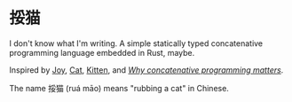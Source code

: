 # 挼猫

I don't know what I'm writing. A simple statically typed concatenative programming language embedded in Rust, maybe.

Inspired by [Joy](https://hypercubed.github.io/joy/joy.html), [Cat](https://github.com/cdiggins/cat-language), [Kitten](https://kittenlang.org), and [*Why concatenative programming matters*](https://evincarofautumn.blogspot.com/2012/02/why-concatenative-programming-matters.html).

The name 挼猫 (ruá māo) means "rubbing a cat" in Chinese.
